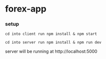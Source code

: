 # forex-app

### setup
`cd into client run npm install & npm start`

`cd into server run npm install & npm run dev`

server will be running at http://localhost:5000
